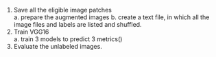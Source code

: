 

1. Save all the eligible image patches  
    a. prepare the augmented images
    b. create a text file, in which all the image files and labels are listed and shuffled.
2. Train VGG16  
    a. train 3 models to predict 3 metrics()
3. Evaluate the unlabeled images.


